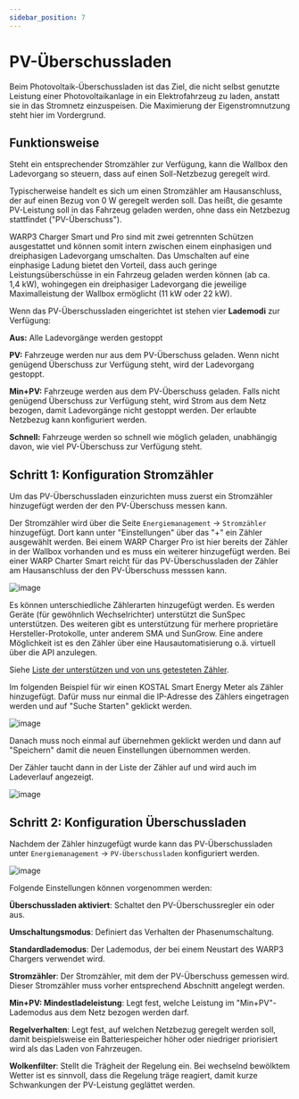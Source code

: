 ```yaml
---
sidebar_position: 7
---
```


# PV-Überschussladen

Beim Photovoltaik-Überschussladen ist das Ziel, die nicht selbst
genutzte Leistung einer Photovoltaikanlage in ein Elektrofahrzeug zu
laden, anstatt sie in das Stromnetz einzuspeisen. Die Maximierung der
Eigenstromnutzung steht hier im Vordergrund.

## Funktionsweise

Steht ein entsprechender Stromzähler zur Verfügung, kann die Wallbox den
Ladevorgang so steuern, dass auf einen Soll-Netzbezug geregelt wird.

Typischerweise handelt es sich um einen Stromzähler am Hausanschluss,
der auf einen Bezug von 0 W geregelt werden soll. Das heißt, die gesamte
PV-Leistung soll in das Fahrzeug geladen werden, ohne dass ein Netzbezug
stattfindet ("PV-Überschuss").

WARP3 Charger Smart und Pro sind mit zwei getrennten Schützen
ausgestattet und können somit intern zwischen einem einphasigen und
dreiphasigen Ladevorgang umschalten. Das Umschalten auf eine einphasige
Ladung bietet den Vorteil, dass auch geringe Leistungsüberschüsse in ein
Fahrzeug geladen werden können (ab ca. 1,4 kW), wohingegen ein
dreiphasiger Ladevorgang die jeweilige Maximalleistung der Wallbox
ermöglicht (11 kW oder 22 kW).

Wenn das PV-Überschussladen eingerichtet ist stehen vier **Lademodi** zur Verfügung:

**Aus:** Alle Ladevorgänge werden gestoppt

**PV:** Fahrzeuge werden nur aus dem PV-Überschuss geladen.
Wenn nicht genügend Überschuss zur Verfügung steht, wird der
Ladevorgang gestoppt.

**Min+PV:** Fahrzeuge werden aus dem PV-Überschuss geladen. Falls nicht genügend
Überschuss zur Verfügung steht, wird Strom aus dem Netz bezogen,
damit Ladevorgänge nicht gestoppt werden. Der erlaubte Netzbezug
kann konfiguriert werden.

**Schnell:** Fahrzeuge werden so schnell wie möglich geladen, unabhängig davon,
wie viel PV-Überschuss zur Verfügung steht.

## Schritt 1: Konfiguration Stromzähler

Um das PV-Überschussladen einzurichten muss zuerst ein Stromzähler hinzugefügt
werden der den PV-Überschuss messen kann.

Der Stromzähler wird über die Seite `Energiemanagement` -> `Stromzähler` hinzugefügt.
Dort kann unter "Einstellungen" über das "+" ein Zähler ausgewählt werden. Bei
einem WARP Charger Pro ist hier bereits der Zähler in der Wallbox vorhanden und
es muss ein weiterer hinzugefügt werden. Bei einer WARP Charter Smart reicht
für das PV-Überschussladen der Zähler am Hausanschluss der den PV-Überschuss messsen
kann.

![image](/img/first_steps/pv_add_meter.png)

Es können unterschiedliche Zählerarten hinzugefügt werden. Es werden
Geräte (für gewöhnlich Wechselrichter) unterstützt die SunSpec
unterstützen. Des weiteren gibt es unterstützung für merhere proprietäre
Hersteller-Protokolle, unter anderem SMA und SunGrow. Eine andere Möglichkeit
ist es den Zähler über eine Hausautomatisierung o.ä. virtuell über die API
anzulegen.

Siehe [Liste der unterstützen und von uns getesteten Zähler](/compatible_meters.md).

Im folgenden Beispiel für wir einen KOSTAL Smart Energy Meter als
Zähler hinzugefügt. Dafür muss nur einmal die IP-Adresse des Zählers
eingetragen werden und auf "Suche Starten" geklickt werden.

![image](/img/first_steps/pv_add_meter_sunspec.png)

Danach muss noch einmal auf übernehmen geklickt werden und dann auf
"Speichern" damit die neuen Einstellungen übernommen werden.

Der Zähler taucht dann in der Liste der Zähler auf und wird auch im
Ladeverlauf angezeigt.

![image](/img/first_steps/pv_add_meter_sunspec_kostal.png)

## Schritt 2: Konfiguration Überschussladen

Nachdem der Zähler hinzugefügt wurde kann das PV-Überschussladen unter
`Energiemanagement` -> `PV-Überschussladen` konfiguriert werden.

![image](/img/first_steps/pv_configuration.png)

Folgende Einstellungen können vorgenommen werden:

**Überschussladen aktiviert**: Schaltet den PV-Überschussregler ein oder aus.

**Umschaltungsmodus**: Definiert das Verhalten der Phasenumschaltung.

**Standardlademodus**: Der Lademodus, der bei einem Neustart des WARP3 Chargers verwendet
wird.

**Stromzähler**: Der Stromzähler, mit dem der PV-Überschuss gemessen wird. Dieser
Stromzähler muss vorher entsprechend Abschnitt angelegt werden.

**Min+PV: Mindestladeleistung**: Legt fest, welche Leistung im "Min+PV"-Lademodus aus dem Netz
bezogen werden darf.

**Regelverhalten**: Legt fest, auf welchen Netzbezug geregelt werden soll, damit
beispielsweise ein Batteriespeicher höher oder niedriger priorisiert
wird als das Laden von Fahrzeugen.

**Wolkenfilter**: Stellt die Trägheit der Regelung ein. Bei wechselnd bewölktem Wetter
ist es sinnvoll, dass die Regelung träge reagiert, damit kurze
Schwankungen der PV-Leistung geglättet werden.
